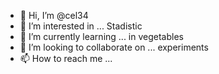- 👋 Hi, I’m @cel34
- 👀 I’m interested in ... Stadistic
- 🌱 I’m currently learning ... in vegetables
- 💞️ I’m looking to collaborate on ... experiments
- 📫 How to reach me ...

<!---
cel34/cel34 is a ✨ special ✨ repository because its `README.md` (this file) appears on your GitHub profile.
You can click the Preview link to take a look at your changes.
--->
